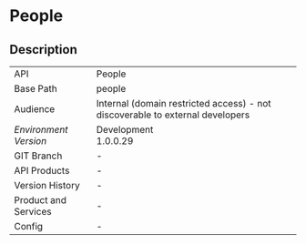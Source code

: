 # People

## Description



|                                       |                                                 |
| ------------------------------------- | ----------------------------------------------- |
| API                                   | People                                           |
| Base Path                             | people      |
| Audience                              | Internal (domain restricted access) - not discoverable to external developers                                          |
| *Environment* <br> *Version* | Development <br> 1.0.0.29  |
| GIT Branch                            | -                                           |
| API Products                          | -                                           |
| Version History                       | -                                           |
| Product and Services                  | -                                           |
| Config                                | -                                           |